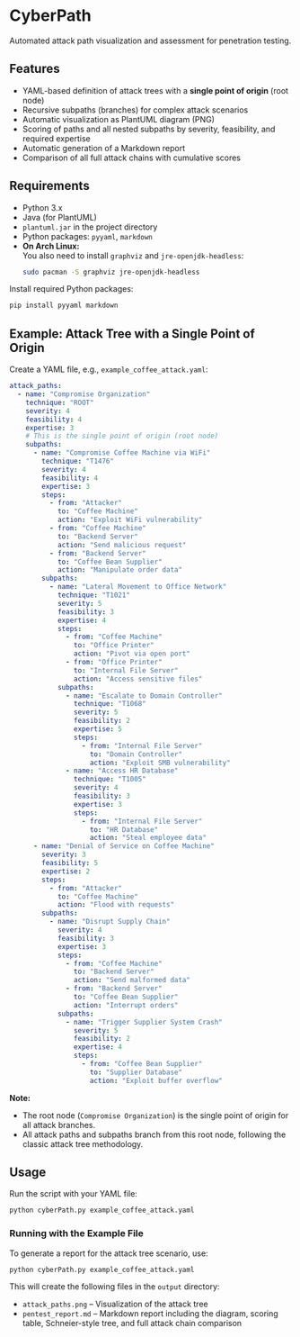 # CyberPath

Automated attack path visualization and assessment for penetration testing.

## Features

- YAML-based definition of attack trees with a **single point of origin** (root node)
- Recursive subpaths (branches) for complex attack scenarios
- Automatic visualization as PlantUML diagram (PNG)
- Scoring of paths and all nested subpaths by severity, feasibility, and required expertise
- Automatic generation of a Markdown report
- Comparison of all full attack chains with cumulative scores

## Requirements

- Python 3.x
- Java (for PlantUML)
- `plantuml.jar` in the project directory
- Python packages: `pyyaml`, `markdown`
- **On Arch Linux:**  
  You also need to install `graphviz` and `jre-openjdk-headless`:
  ```bash
  sudo pacman -S graphviz jre-openjdk-headless
  ```

Install required Python packages:
```bash
pip install pyyaml markdown
```

## Example: Attack Tree with a Single Point of Origin

Create a YAML file, e.g., `example_coffee_attack.yaml`:
```yaml
attack_paths:
  - name: "Compromise Organization"
    technique: "ROOT"
    severity: 4
    feasibility: 4
    expertise: 3
    # This is the single point of origin (root node)
    subpaths:
      - name: "Compromise Coffee Machine via WiFi"
        technique: "T1476"
        severity: 4
        feasibility: 4
        expertise: 3
        steps:
          - from: "Attacker"
            to: "Coffee Machine"
            action: "Exploit WiFi vulnerability"
          - from: "Coffee Machine"
            to: "Backend Server"
            action: "Send malicious request"
          - from: "Backend Server"
            to: "Coffee Bean Supplier"
            action: "Manipulate order data"
        subpaths:
          - name: "Lateral Movement to Office Network"
            technique: "T1021"
            severity: 5
            feasibility: 3
            expertise: 4
            steps:
              - from: "Coffee Machine"
                to: "Office Printer"
                action: "Pivot via open port"
              - from: "Office Printer"
                to: "Internal File Server"
                action: "Access sensitive files"
            subpaths:
              - name: "Escalate to Domain Controller"
                technique: "T1068"
                severity: 5
                feasibility: 2
                expertise: 5
                steps:
                  - from: "Internal File Server"
                    to: "Domain Controller"
                    action: "Exploit SMB vulnerability"
              - name: "Access HR Database"
                technique: "T1005"
                severity: 4
                feasibility: 3
                expertise: 3
                steps:
                  - from: "Internal File Server"
                    to: "HR Database"
                    action: "Steal employee data"
      - name: "Denial of Service on Coffee Machine"
        severity: 3
        feasibility: 5
        expertise: 2
        steps:
          - from: "Attacker"
            to: "Coffee Machine"
            action: "Flood with requests"
        subpaths:
          - name: "Disrupt Supply Chain"
            severity: 4
            feasibility: 3
            expertise: 3
            steps:
              - from: "Coffee Machine"
                to: "Backend Server"
                action: "Send malformed data"
              - from: "Backend Server"
                to: "Coffee Bean Supplier"
                action: "Interrupt orders"
            subpaths:
              - name: "Trigger Supplier System Crash"
                severity: 5
                feasibility: 2
                expertise: 4
                steps:
                  - from: "Coffee Bean Supplier"
                    to: "Supplier Database"
                    action: "Exploit buffer overflow"
```

**Note:**  
- The root node (`Compromise Organization`) is the single point of origin for all attack branches.
- All attack paths and subpaths branch from this root node, following the classic attack tree methodology.

## Usage

Run the script with your YAML file:
```bash
python cyberPath.py example_coffee_attack.yaml
```

### Running with the Example File

To generate a report for the attack tree scenario, use:
```bash
python cyberPath.py example_coffee_attack.yaml
```
This will create the following files in the `output` directory:
- `attack_paths.png` – Visualization of the attack tree
- `pentest_report.md` – Markdown report including the diagram, scoring table, Schneier-style tree, and full attack chain comparison
